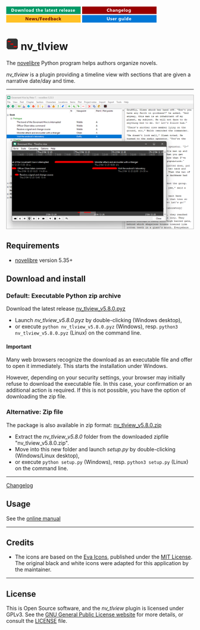 [![Download the latest release](docs/img/download-button.png)](https://github.com/peter88213/nv_tlview/raw/main/dist/nv_tlview_v5.8.0.pyz)
[![Changelog](docs/img/changelog-button.png)](docs/changelog.md)
[![News/Feedback](docs/img/news-button.png)](https://github.com/peter88213/novelibre/discussions)
[![Online help](docs/img/help-button.png)](https://peter88213.github.io/nvhelp-en/nv_tlview/)


# ![T](icons/tlview.png) nv_tlview

The [novelibre](https://github.com/peter88213/novelibre/) Python program helps authors organize novels.  

*nv_tlview* is a plugin providing a timeline view with sections 
that are given a narrative date/day and time. 

---

![Screenshot](docs/Screenshots/screen01.png)

## Requirements

- [novelibre](https://github.com/peter88213/novelibre/) version 5.35+

## Download and install

### Default: Executable Python zip archive

Download the latest release [nv_tlview_v5.8.0.pyz](https://github.com/peter88213/nv_tlview/raw/main/dist/nv_tlview_v5.8.0.pyz)

- Launch *nv_tlview_v5.8.0.pyz* by double-clicking (Windows desktop),
- or execute `python nv_tlview_v5.8.0.pyz` (Windows), resp. `python3 nv_tlview_v5.8.0.pyz` (Linux) on the command line.

#### Important

Many web browsers recognize the download as an executable file and offer to open it immediately. 
This starts the installation under Windows.

However, depending on your security settings, your browser may 
initially  refuse  to download the executable file. 
In this case, your confirmation or an additional action is required. 
If this is not possible, you have the option of downloading 
the zip file. 


### Alternative: Zip file

The package is also available in zip format: [nv_tlview_v5.8.0.zip](https://github.com/peter88213/nv_tlview/raw/main/dist/nv_tlview_v5.8.0.zip)

- Extract the *nv_tlview_v5.8.0* folder from the downloaded zipfile "nv_tlview_v5.8.0.zip".
- Move into this new folder and launch *setup.py* by double-clicking (Windows/Linux desktop), 
- or execute `python setup.py` (Windows), resp. `python3 setup.py` (Linux) on the command line.

---

[Changelog](docs/changelog.md)

## Usage

See the [online manual](https://peter88213.github.io/nvhelp-en/nv_tlview/)

---

## Credits

- The icons are based on the [Eva Icons](https://akveo.github.io/eva-icons/#/), published under the [MIT License](http://www.opensource.org/licenses/mit-license.php). The original black and white icons were adapted for this application by the maintainer. 

---

## License

This is Open Source software, and the *nv_tlview* plugin is licensed under GPLv3. See the
[GNU General Public License website](https://www.gnu.org/licenses/gpl-3.0.en.html) for more
details, or consult the [LICENSE](https://github.com/peter88213/nv_tlview/blob/main/LICENSE) file.
